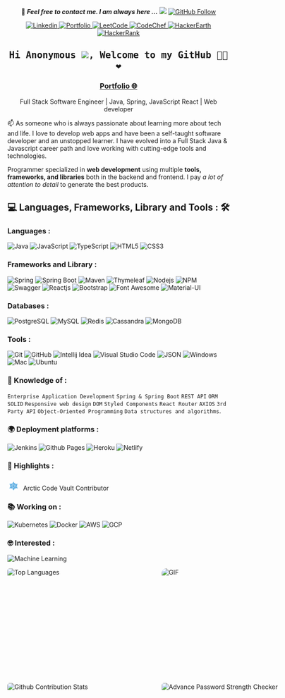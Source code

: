 <div align="center">

📝 ***Feel free to contact me. I am always here ...*** <img src="https://media.giphy.com/media/WUlplcMpOCEmTGBtBW/giphy.gif" width="30">
<a href="https://github.com/ravikant-pal">
  <img src="https://img.shields.io/github/followers/ravikant-pal?label=Follow%20Me&style=social" alt="GitHub Follow">
</a>
</div>

<p align="center">
  <a href="https://www.linkedin.com/in/ravikant-pal/">
    <img src="https://img.shields.io/badge/LinkedIn-blue?logo=Linkedin&logoColor=blue&labelColor=black" alt="Linkedin">
  </a>
  <a href="https://ravikant-pal.github.io/portfolio/">
    <img src="https://img.shields.io/badge/Portfolio-fbad50?logo=google&logoColor=fbad50&labelColor=black" alt="Portfolio">
  </a>
  <a href="https://leetcode.com/ravikant-pal/">
    <img src="https://img.shields.io/badge/LeetCode-yellow?logo=leetCode&logoColor=yellow&labelColor=black" alt="LeetCode">
  </a>
  <a href="https://www.codechef.com/users/v0ldm0t">
    <img src="https://img.shields.io/badge/CodeChef-e6c2ab?logo=codeChef&logoColor=e6c2ab&labelColor=black" alt="CodeChef">
  </a>
  <a href="https://www.hackerearth.com/@ravikant-pal">
    <img src="https://img.shields.io/badge/HackerEarth-gray?logo=hackerEarth&logoColor=white&labelColor=black" alt="HackerEarth">
  </a>
  <a href="https://www.hackerrank.com/pol_alok">
    <img src="https://img.shields.io/badge/HackerRank-brightgreen?logo=HackerRank&logoColor=Green&labelColor=black" alt="HackerRank">
  </a>
</p>


<h2 align="center"><samp><strong>Hi Anonymous <img src="https://github.com/hrittikhere/hrittikhere/blob/master/Hi.gif" width="40px" />, Welcome to my GitHub 👨‍💻❤ </strong></samp></h2>
<h3 align='center'><strong><a href="https://ravikant-pal.github.io/portfolio" target="_blank">Portfolio 🌐</a></strong></h3>
<p align='center'>Full Stack Software Engineer | Java, Spring, JavaScript React | Web developer</p>

<p align='left'> 📫 As someone who is always passionate about learning more about tech and life. I love to develop web apps and have been a self-taught software developer and an unstopped learner. I have evolved into a Full Stack Java & Javascript career path and love working with cutting-edge tools and technologies.</p>

Programmer specialized in **web development** using multiple **tools, frameworks, and libraries** both in the backend and frontend. I pay *a lot of attention to detail* to generate the best products.

## 💻 Languages, Frameworks, Library and Tools : 🛠️<br>

### Languages : 
![Java](https://img.shields.io/badge/-Java-000000?style=flat&logo=openjdk&logoColor=red)
![JavaScript](https://img.shields.io/badge/-JavaScript-000000?style=flat&logo=javascript&logoColor=yellow)
![TypeScript](https://img.shields.io/badge/-TypeScript-000000?style=flat&logo=typeScript&logoColor=yellow)
![HTML5](https://img.shields.io/badge/-HTML5-000000?style=flat&logo=html5&logoColor=brown)
![CSS3](https://img.shields.io/badge/-CSS3-000000?style=flat&logo=css3&logoColor=blue)
### Frameworks and Library : 
![Spring](https://img.shields.io/badge/-Spring-000000?style=flat&logo=spring&logoColor=green)
![Spring Boot](https://img.shields.io/badge/-Spring%20Boot-000000?style=flat&logo=springboot&logoColor=green)
![Maven](https://img.shields.io/badge/-Apache%20Maven-000000?style=flat&logo=apache-maven&logoColor=red)
![Thymeleaf](https://img.shields.io/badge/-Thymeleaf-000000?style=flat&logo=thymeleaf&logoColor=green)
![Nodejs](https://img.shields.io/badge/-Node.js-000000?style=flat&logo=Node.js)
![NPM](https://img.shields.io/badge/-npm-000000?style=flat&logo=npm)
![Swagger](https://img.shields.io/badge/-Swagger-000000?style=flat&logo=swagger)
![Reactjs](https://img.shields.io/badge/-Reactjs-000000?style=flat&logo=react)
![Bootstrap](https://img.shields.io/badge/-Bootstrap-000000?style=flat&logo=bootstrap&logoColor=7952b3)
![Font Awesome](https://img.shields.io/badge/-font%20awesome-000000?style=flat&logo=font-awesome&logoColor=339AF0)
![Material-UI](https://img.shields.io/badge/-Material%20UI-000000?style=flat&logo=mui&logoColor=blue)

### Databases : 
![PostgreSQL](https://img.shields.io/badge/-PostgreSQL-000000?style=flat&logo=postgresql&logoColor=blue)
![MySQL](https://img.shields.io/badge/-MySQL-000000?style=flat&logo=mysql&logoColor=blue)
![Redis](https://img.shields.io/badge/-Redis-000000?style=flat&logo=redis&logoColor=red)
![Cassandra](https://img.shields.io/badge/-Cassandra-000000?style=flat&logo=apache-cassandra&logoColor=blue)
![MongoDB](https://img.shields.io/badge/-MongoDB-000000?style=flat&logo=mongodb)

### Tools : 

![Git](https://img.shields.io/badge/-Git-000000?style=flat&logo=git&logoColor=F05032&)
![GitHub](https://img.shields.io/badge/-GitHub-000000?style=flat&logo=github&logoColor=white)
![Intellij Idea](https://img.shields.io/badge/-Intellij-000000?style=flat&logo=intellij-Idea)
![Visual Studio Code](https://img.shields.io/badge/-VSCode-000000?style=flat&logo=visual-studio-code&logoColor=blue)
![JSON](https://img.shields.io/badge/-JSON-000000?style=flat&logo=JSON&logoColor=white)
![Windows](https://img.shields.io/badge/-Windows-000000?style=flat&logo=windows&logoColor=blue)
![Mac](https://img.shields.io/badge/-Mac%20OS-000000?style=flat&logo=apple)
![Ubuntu](https://img.shields.io/badge/-Linux-000000?style=flat&logo=linux)


### 🧐 Knowledge of :

`Enterprise Application Development` `Spring & Spring Boot` `REST API` `ORM` `SOLID` `Responsive web design` `DOM` `Styled Components` `React Router` `AXIOS` `3rd Party API` `Object-Oriented Programming` `Data structures and algorithms`.


### 🌍 Deployment platforms : 
![Jenkins](https://img.shields.io/badge/-Jenkins-000000?style=flat&logo=jenkins&logoColor=yellow) 
![Github Pages](https://img.shields.io/badge/-Github%20Pages-000000?style=flat&logo=github-pages) 
![Heroku](https://img.shields.io/badge/-Heroku-000000?style=flat&logo=heroku&labelColor=430098) 
![Netlify](https://img.shields.io/badge/-Netlify-000000?style=flat&logo=netlify&labelColor=000000)

### 🚩 Highlights : 

&nbsp;<img src='https://raw.githubusercontent.com/acervenky/animated-github-badges/master/assets/acbadge.gif' style="margin-top: 10px;" width="20px" height="20px">&nbsp;&nbsp;&nbsp;<span>Arctic Code Vault Contributor</span>


### 📚 Working on : 

![Kubernetes](https://img.shields.io/badge/-Kubernetes-000000?style=flat&logo=kubernetes&logoColor=blue)
![Docker](https://img.shields.io/badge/-Docker-000000?style=flat&logo=docker&logoColor=blue)
![AWS](https://img.shields.io/badge/-AWS-000000?style=flat&logo=amazonaws&logoColor=yellow)
![GCP](https://img.shields.io/badge/-Google%20Cloud%20Platform-000000?style=flat&logo=google-cloud&logoColor=white)


### 🤓 Interested :
![Machine Learning](https://img.shields.io/badge/Machine%20Learning-FFFFFF?style=for-the-badge)

<span style="margin: 0; padding: 0; display: flex; justify-contect: space-between;">
    <img style="border-radius: 5px; margin: 0; padding: 0;" alt="Top Languages" width="350px" height="260px" src="https://github-readme-stats.vercel.app/api/top-langs/?username=ravikant-pal&theme=vue&hide=max" />
    <img style="border-radius: 10px; margin: 0; padding: 0;" alt="GIF" width="350px" height="260px" src="https://miro.medium.com/max/875/1*Urc28sbnORGOW5oyohQ06g.gif" />
</span>
<span style="margin: 0; padding: 0; display: flex; justify-contect: space-between;">
    <img style="border-radius: 5px;  margin: 0; padding: 0;" alt="Github Contribution Stats" width="350px" height="250px" src="https://github-readme-stats.vercel.app/api/?username=ravikant-pal&count_private=true&show_icons=true&theme=vue&hide=contribs,cpp" />
    <img style="border-radius: 5px;  margin: 0; padding: 0;" alt="Advance Password Strength Checker" width="350px" height="250px" src="https://github-readme-stats.vercel.app/api/pin/?username=ravikant-pal&repo=password-strength-checker&theme=vue" />
</span>
